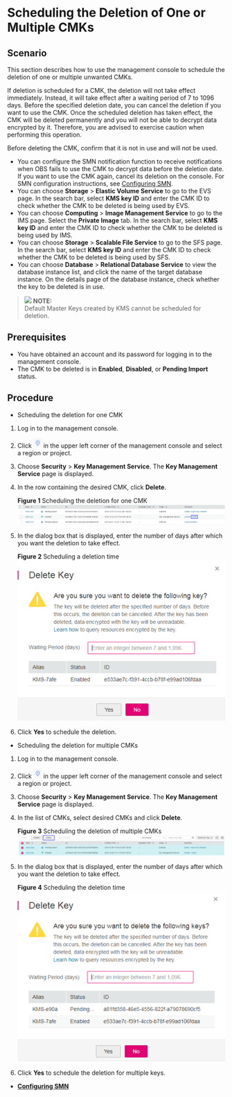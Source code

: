 # Scheduling the Deletion of One or Multiple CMKs<a name="en-us_topic_0070342023"></a>

## Scenario<a name="section2425549414337"></a>

This section describes how to use the management console to schedule the deletion of one or multiple unwanted CMKs.

If deletion is scheduled for a CMK, the deletion will not take effect immediately. Instead, it will take effect after a waiting period of 7 to 1096 days. Before the specified deletion date, you can cancel the deletion if you want to use the CMK. Once the scheduled deletion has taken effect, the CMK will be deleted permanently and you will not be able to decrypt data encrypted by it. Therefore, you are advised to exercise caution when performing this operation.

Before deleting the CMK, confirm that it is not in use and will not be used.

-   You can configure the SMN notification function to receive notifications when OBS fails to use the CMK to decrypt data before the deletion date. If you want to use the CMK again, cancel its deletion on the console. For SMN configuration instructions, see  [Configuring SMN](configuring-smn.md).
-   You can choose  **Storage**  \>  **Elastic Volume Service**  to go to the EVS page. In the search bar, select  **KMS key ID**  and enter the CMK ID to check whether the CMK to be deleted is being used by EVS.
-   You can choose  **Computing**  \>  **Image Management Service**  to go to the IMS page. Select the  **Private Image**  tab. In the search bar, select  **KMS key ID**  and enter the CMK ID to check whether the CMK to be deleted is being used by IMS.
-   You can choose  **Storage**  \>  **Scalable File Service**  to go to the SFS page. In the search bar, select  **KMS key ID**  and enter the CMK ID to check whether the CMK to be deleted is being used by SFS.
-   You can choose  **Database**  \>  **Relational Database Service**  to view the database instance list, and click the name of the target database instance. On the details page of the database instance, check whether the key to be deleted is in use.

>![](/images/icon-note.gif) **NOTE:**   
>Default Master Keys created by KMS cannot be scheduled for deletion.  

## Prerequisites<a name="section2256777914731"></a>

-   You have obtained an account and its password for logging in to the management console.
-   The CMK to be deleted is in  **Enabled**,  **Disabled**, or  **Pending Import**  status.

## Procedure<a name="section2756238314925"></a>

-   Scheduling the deletion for one CMK

1.  Log in to the management console.
2.  Click  ![](figures/icon-region.png)  in the upper left corner of the management console and select a region or project.
3.  Choose  **Security**  \>  **Key Management Service**. The  **Key Management Service**  page is displayed.
4.  In the row containing the desired CMK, click  **Delete**.

    **Figure  1**  Scheduling the deletion for one CMK<a name="fig60323275152858"></a>  
    ![](figures/scheduling-the-deletion-for-one-cmk.png "scheduling-the-deletion-for-one-cmk")

5.  In the dialog box that is displayed, enter the number of days after which you want the deletion to take effect.

    **Figure  2**  Scheduling a deletion time<a name="fig1174078175555"></a>  
    ![](figures/scheduling-a-deletion-time.png "scheduling-a-deletion-time")

6.  Click  **Yes**  to schedule the deletion.

-   Scheduling the deletion for multiple CMKs

1.  Log in to the management console.
2.  Click  ![](figures/icon-region.png)  in the upper left corner of the management console and select a region or project.
3.  Choose  **Security**  \>  **Key Management Service**. The  **Key Management Service**  page is displayed.
4.  In the list of CMKs, select desired CMKs and click  **Delete**.

    **Figure  3**  Scheduling the deletion of multiple CMKs<a name="fig1260419417592"></a>  
    ![](figures/scheduling-the-deletion-of-multiple-cmks.png "scheduling-the-deletion-of-multiple-cmks")

5.  In the dialog box that is displayed, enter the number of days after which you want the deletion to take effect.

    **Figure  4**  Scheduling the deletion time<a name="fig147145111829"></a>  
    ![](figures/scheduling-the-deletion-time.png "scheduling-the-deletion-time")

6.  Click  **Yes**  to schedule the deletion for multiple keys.

-   **[Configuring SMN](configuring-smn.md)**  


